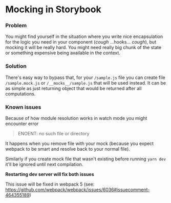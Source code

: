 # Mocking in Storybook

### Problem

You might find yourself in the situation where you write nice encapsulation
for the logic you need in your component (_cough_ ...hooks... _cough_),
but mocking it will be really hard. You might need really big chunk of the state
or something expensive being available in the context.

### Solution

There's easy way to bypass that, for your `/sample.js` file you can create file
`/sample.mock.js` or `/__mocks__/sample.js` that will be used instead. It can be
as simple as just returning object that would be returned after all computations.

### Known issues

Because of how module resolution works in watch mode you might encounter error

> ENOENT: no such file or directory

It happens when you remove file with your mock (because you expect webpack to
be smart and resolve back to your normal file).

Similarly if you create mock file that wasn't existing before running `yarn dev`
it'll be ignored until next compilation.

**Restarting dev server will fix both issues**

This issue will be fixed in webpack 5
(see: https://github.com/webpack/webpack/issues/6036#issuecomment-464355189)
